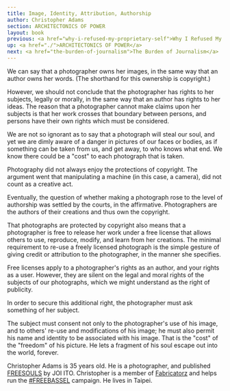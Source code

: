 ```yaml
---
title: Image, Identity, Attribution, Authorship
author: Christopher Adams
section: ARCHITECTONICS OF POWER
layout: book
previous: <a href="why-i-refused-my-proprietary-self">Why I Refused My Proprietary Self</a>
up: <a href="./">ARCHITECTONICS OF POWER</a>
next: <a href="the-burden-of-journalism">The Burden of Journalism</a>
---
```



We can say that a photographer owns her images, in the same way that
an author owns her words. (The shorthand for this ownership is
copyright.)

However, we should not conclude that the photographer has rights to
her subjects, legally or morally, in the same way that an author has
rights to her ideas. The reason that a photographer cannot make claims
upon her subjects is that her work crosses that boundary between
persons, and persons have their own rights which must be considered.

We are not so ignorant as to say that a photograph will steal our
soul, and yet we are dimly aware of a danger in pictures of our faces
or bodies, as if something can be taken from us, and get away, to who
knows what end. We know there could be a "cost" to each photograph
that is taken.

Photography did not always enjoy the protections of copyright. The
argument went that manipulating a machine (in this case, a camera),
did not count as a creative act.

Eventually, the question of whether making a photograph rose to the
level of authorship was settled by the courts, in the
affirmative. Photographers are the authors of their creations and thus
own the copyright.

That photographs are protected by copyright also means that a
photographer is free to release her work under a free license that
allows others to use, reproduce, modify, and learn from her
creations. The minimal requirement to re-use a freely licensed
photograph is the simple gesture of giving credit or attribution to
the photographer, in the manner she specifies.

Free licenses apply to a photographer's rights as an author, and your
rights as a user. However, they are silent on the legal and moral
rights of the subjects of our photographs, which we might understand
as the right of publicity.

In order to secure this additional right, the photographer must ask
something of her subject.

The subject must consent not only to the photographer's use of his
image, and to others' re-use and modifications of his image; he must
also permit his name and identity to be associated with his
image. That is the "cost" of the "freedom" of his picture. He lets a
fragment of his soul escape out into the world, forever.

<p class="author bio">Christopher Adams is 35 years old. He is a
photographer, and published <a
href="http://freesouls.cc">FREESOULS</a> by JOI ITO. Christopher is a
member of <a href="https://fabricatorz.com">Fabricatorz</a> and helps
run the <a href="http://freebassel.org">#FREEBASSEL</a> campaign. He
lives in Taipei.</p>
